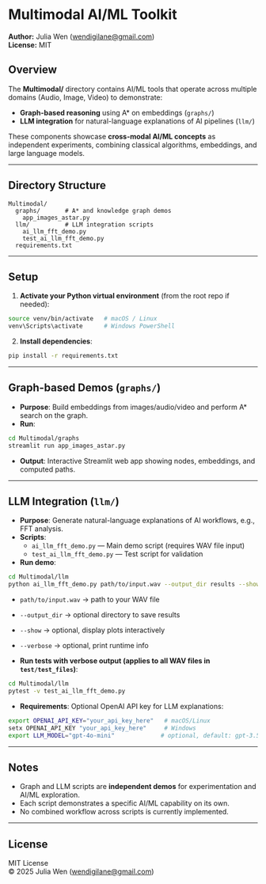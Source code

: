 # Multimodal AI/ML Toolkit

**Author:** Julia Wen (<wendigilane@gmail.com>)  
**License:** MIT

## Overview

The **Multimodal/** directory contains AI/ML tools that operate across multiple domains (Audio, Image, Video) to demonstrate:

- **Graph-based reasoning** using A* on embeddings (`graphs/`)  
- **LLM integration** for natural-language explanations of AI pipelines (`llm/`)  

These components showcase **cross-modal AI/ML concepts** as independent experiments, combining classical algorithms, embeddings, and large language models.

---

## Directory Structure

```
Multimodal/
  graphs/       # A* and knowledge graph demos
    app_images_astar.py
  llm/          # LLM integration scripts
    ai_llm_fft_demo.py
    test_ai_llm_fft_demo.py
  requirements.txt
```

---

## Setup

1. **Activate your Python virtual environment** (from the root repo if needed):
```bash
source venv/bin/activate   # macOS / Linux
venv\Scripts\activate      # Windows PowerShell
```

2. **Install dependencies**:
```bash
pip install -r requirements.txt
```

---

## Graph-based Demos (`graphs/`)

- **Purpose**: Build embeddings from images/audio/video and perform A* search on the graph.  
- **Run**:
```bash
cd Multimodal/graphs
streamlit run app_images_astar.py
```
- **Output**: Interactive Streamlit web app showing nodes, embeddings, and computed paths.

---

## LLM Integration (`llm/`)

- **Purpose**: Generate natural-language explanations of AI workflows, e.g., FFT analysis.  
- **Scripts**:
  - `ai_llm_fft_demo.py` — Main demo script (requires WAV file input)
  - `test_ai_llm_fft_demo.py` — Test script for validation  
- **Run demo**:
```bash
cd Multimodal/llm
python ai_llm_fft_demo.py path/to/input.wav --output_dir results --show --verbose
```
  - `path/to/input.wav` → path to your WAV file
  - `--output_dir` → optional directory to save results
  - `--show` → optional, display plots interactively
  - `--verbose` → optional, print runtime info

- **Run tests with verbose output (applies to all WAV files in `test/test_files`)**:
```bash
cd Multimodal/llm
pytest -v test_ai_llm_fft_demo.py
```

- **Requirements**: Optional OpenAI API key for LLM explanations:
```bash
export OPENAI_API_KEY="your_api_key_here"   # macOS/Linux
setx OPENAI_API_KEY "your_api_key_here"     # Windows
export LLM_MODEL="gpt-4o-mini"             # optional, default: gpt-3.5-turbo
```

---

## Notes

- Graph and LLM scripts are **independent demos** for experimentation and AI/ML exploration.  
- Each script demonstrates a specific AI/ML capability on its own.  
- No combined workflow across scripts is currently implemented.

---

## License

MIT License  
© 2025 Julia Wen (<wendigilane@gmail.com>)


